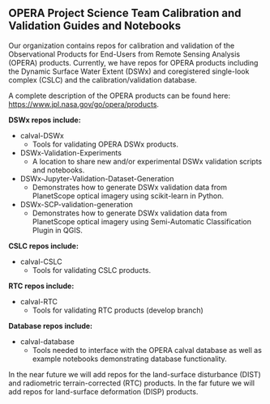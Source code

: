 ## OPERA Project Science Team Calibration and Validation Guides and Notebooks

Our organization contains repos for calibration and validation of the Observational Products for End-Users from Remote Sensing Analysis (OPERA) products. Currently, we have repos for OPERA products including the Dynamic Surface Water Extent (DSWx) and coregistered single-look complex (CSLC) and the calibration/validation database. 

A complete description of the OPERA products can be found here: https://www.jpl.nasa.gov/go/opera/products. 

**DSWx repos include:**
- calval-DSWx 
  - Tools for validating OPERA DSWx products. 
- DSWx-Validation-Experiments 
  - A location to share new and/or experimental DSWx validation scripts and notebooks.
- DSWx-Jupyter-Validation-Dataset-Generation
  - Demonstrates how to generate DSWx validation data from PlanetScope optical imagery using scikit-learn in Python.
- DSWx-SCP-validation-generation 
  - Demonstrates how to generate DSWx validation data from PlanetScope optical imagery using Semi-Automatic Classification Plugin in QGIS.

**CSLC repos include:**
- calval-CSLC 
  - Tools for validating CSLC products.

**RTC repos include:**
- calval-RTC 
  - Tools for validating RTC products (develop branch)

**Database repos include:**
- calval-database
  - Tools needed to interface with the OPERA calval database as well as example notebooks demonstrating database functionality.


In the near future we will add repos for the land-surface disturbance (DIST) and radiometric terrain-corrected (RTC) products. In the far future we will add repos for land-surface deformation (DISP) products.

<!--

**Here are some ideas to get you started:**

🙋‍♀️ A short introduction - what is your organization all about?
🌈 Contribution guidelines - how can the community get involved?
👩‍💻 Useful resources - where can the community find your docs? Is there anything else the community should know?
🍿 Fun facts - what does your team eat for breakfast?
🧙 Remember, you can do mighty things with the power of [Markdown](https://docs.github.com/github/writing-on-github/getting-started-with-writing-and-formatting-on-github/basic-writing-and-formatting-syntax)
-->
